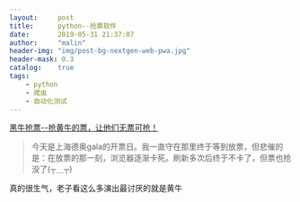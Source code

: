 ```yaml
---
layout:     post
title:      python--抢票软件
date:       2019-05-31 21:37:07
author:     "malin"
header-img: "img/post-bg-nextgen-web-pwa.jpg"
header-mask: 0.3
catalog:    true
tags:
    - python
    - 爬虫
    - 自动化测试
---
```


[黑牛抢票--抢黄牛的票，让他们无票可抢！](https://github.com/qq240814476/BlackCow)

> 今天是上海德奥gala的开票日。我一直守在那里终于等到放票，但悲催的是：在放票的那一刻，浏览器逐渐卡死。刷新多次后终于不卡了，但票也抢没了(┬＿┬)

真的很生气，老子看这么多演出最讨厌的就是黄牛


